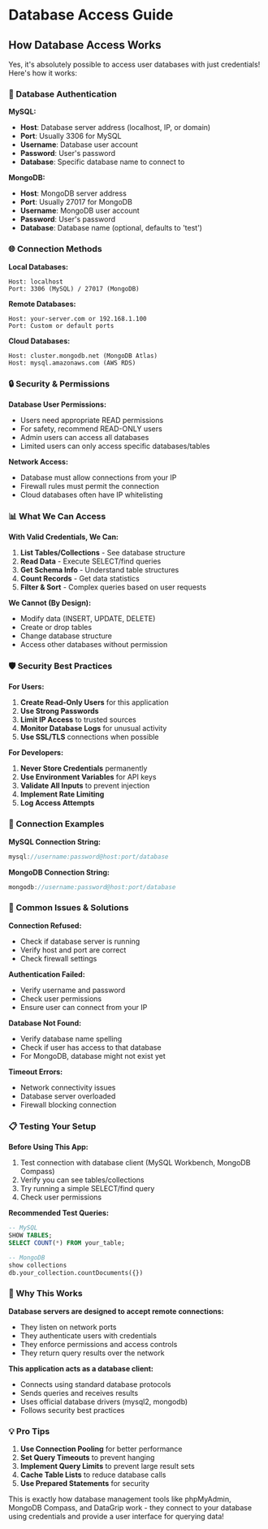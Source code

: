 # Database Access Guide

## How Database Access Works

Yes, it's absolutely possible to access user databases with just credentials! Here's how it works:

### 🔐 Database Authentication

**MySQL:**
- **Host**: Database server address (localhost, IP, or domain)
- **Port**: Usually 3306 for MySQL
- **Username**: Database user account
- **Password**: User's password
- **Database**: Specific database name to connect to

**MongoDB:**
- **Host**: MongoDB server address
- **Port**: Usually 27017 for MongoDB
- **Username**: MongoDB user account
- **Password**: User's password
- **Database**: Database name (optional, defaults to 'test')

### 🌐 Connection Methods

**Local Databases:**
```
Host: localhost
Port: 3306 (MySQL) / 27017 (MongoDB)
```

**Remote Databases:**
```
Host: your-server.com or 192.168.1.100
Port: Custom or default ports
```

**Cloud Databases:**
```
Host: cluster.mongodb.net (MongoDB Atlas)
Host: mysql.amazonaws.com (AWS RDS)
```

### 🔒 Security & Permissions

**Database User Permissions:**
- Users need appropriate READ permissions
- For safety, recommend READ-ONLY users
- Admin users can access all databases
- Limited users can only access specific databases/tables

**Network Access:**
- Database must allow connections from your IP
- Firewall rules must permit the connection
- Cloud databases often have IP whitelisting

### 📊 What We Can Access

**With Valid Credentials, We Can:**
1. **List Tables/Collections** - See database structure
2. **Read Data** - Execute SELECT/find queries
3. **Get Schema Info** - Understand table structures
4. **Count Records** - Get data statistics
5. **Filter & Sort** - Complex queries based on user requests

**We Cannot (By Design):**
- Modify data (INSERT, UPDATE, DELETE)
- Create or drop tables
- Change database structure
- Access other databases without permission

### 🛡️ Security Best Practices

**For Users:**
1. **Create Read-Only Users** for this application
2. **Use Strong Passwords**
3. **Limit IP Access** to trusted sources
4. **Monitor Database Logs** for unusual activity
5. **Use SSL/TLS** connections when possible

**For Developers:**
1. **Never Store Credentials** permanently
2. **Use Environment Variables** for API keys
3. **Validate All Inputs** to prevent injection
4. **Implement Rate Limiting**
5. **Log Access Attempts**

### 🔧 Connection Examples

**MySQL Connection String:**
```javascript
mysql://username:password@host:port/database
```

**MongoDB Connection String:**
```javascript
mongodb://username:password@host:port/database
```

### 🚨 Common Issues & Solutions

**Connection Refused:**
- Check if database server is running
- Verify host and port are correct
- Check firewall settings

**Authentication Failed:**
- Verify username and password
- Check user permissions
- Ensure user can connect from your IP

**Database Not Found:**
- Verify database name spelling
- Check if user has access to that database
- For MongoDB, database might not exist yet

**Timeout Errors:**
- Network connectivity issues
- Database server overloaded
- Firewall blocking connection

### 📋 Testing Your Setup

**Before Using This App:**
1. Test connection with database client (MySQL Workbench, MongoDB Compass)
2. Verify you can see tables/collections
3. Try running a simple SELECT/find query
4. Check user permissions

**Recommended Test Queries:**
```sql
-- MySQL
SHOW TABLES;
SELECT COUNT(*) FROM your_table;

-- MongoDB
show collections
db.your_collection.countDocuments({})
```

### 🎯 Why This Works

**Database servers are designed to accept remote connections:**
- They listen on network ports
- They authenticate users with credentials
- They enforce permissions and access controls
- They return query results over the network

**This application acts as a database client:**
- Connects using standard database protocols
- Sends queries and receives results
- Uses official database drivers (mysql2, mongodb)
- Follows security best practices

### 💡 Pro Tips

1. **Use Connection Pooling** for better performance
2. **Set Query Timeouts** to prevent hanging
3. **Implement Query Limits** to prevent large result sets
4. **Cache Table Lists** to reduce database calls
5. **Use Prepared Statements** for security

This is exactly how database management tools like phpMyAdmin, MongoDB Compass, and DataGrip work - they connect to your database using credentials and provide a user interface for querying data!